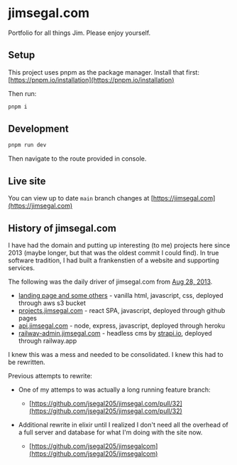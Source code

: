 # jimsegal.com

Portfolio for all things Jim. Please enjoy yourself.

## Setup

This project uses pnpm as the package manager. Install that first: [https://pnpm.io/installation](https://pnpm.io/installation)

Then run:

```sh
pnpm i
```

## Development

```sh
pnpm run dev
```

Then navigate to the route provided in console.

## Live site

You can view up to date `main` branch changes at [https://jimsegal.com](https://jimsegal.com)

## History of jimsegal.com

I have had the domain and putting up interesting (to me) projects here since 2013 (maybe longer, but that was the oldest commit I could find). In true software tradition, I had built a frankenstien of a website and supporting services.

The following was the daily driver of jimsegal.com from [Aug 28, 2013](https://github.com/jsegal205/jimsegal.com/commit/302102c7c1d69a2bbfafd30b2c9579124c9ffc79).

- [landing page and some others](https://github.com/jsegal205/jimsegal.com) - vanilla html, javascript, css, deployed through aws s3 bucket
- [projects.jimsegal.com](https://github.com/jsegal205/jimsegal-projects) - react SPA, javascript, deployed through github pages
- [api.jimsegal.com](https://github.com/jsegal205/jimsegal-api) - node, express, javascript, deployed through heroku
- [railway-admin.jimsegal.com](https://github.com/jsegal205/jimsegal-admin) - headless cms by [strapi.io](https://strapi.io/), deployed through railway.app

I knew this was a mess and needed to be consolidated. I knew this had to be rewritten.

Previous attempts to rewrite:

- One of my attemps to was actually a long running feature branch:

  - [https://github.com/jsegal205/jimsegal.com/pull/32](https://github.com/jsegal205/jimsegal.com/pull/32)

- Additional rewrite in elixir until I realized I don't need all the overhead of a full server and database for what I'm doing with the site now.
  - [https://github.com/jsegal205/jimsegalcom](https://github.com/jsegal205/jimsegalcom)
